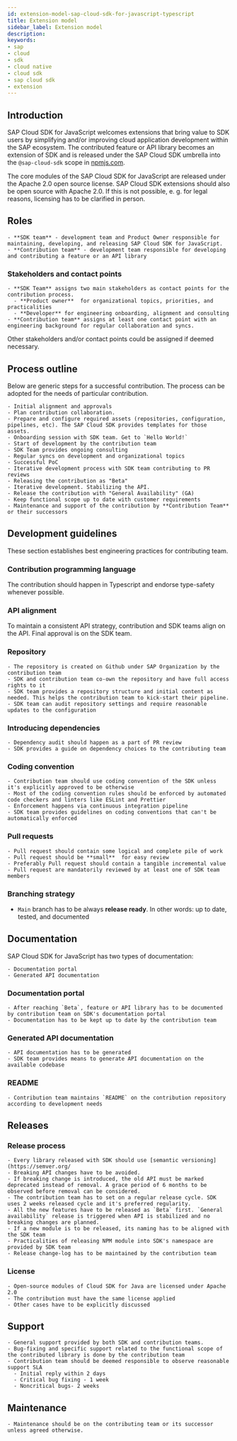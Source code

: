 ```yaml
---
id: extension-model-sap-cloud-sdk-for-javascript-typescript
title: Extension model
sidebar_label: Extension model
description:
keywords:
- sap
- cloud
- sdk
- cloud native
- cloud sdk
- sap cloud sdk
- extension
---
```


## Introduction

SAP Cloud SDK for JavaScript welcomes extensions that bring value to SDK users by simplifying and/or improving cloud application development within the SAP ecosystem. The contributed feature or API library becomes an extension of SDK and is released under the SAP Cloud SDK umbrella into the `@sap-cloud-sdk` scope in [npmjs.com](https://www.npmjs.com/).

The core modules of the SAP Cloud SDK for JavaScript are released under the Apache 2.0 open source license. SAP Cloud SDK extensions should also be open source with Apache 2.0. If this is not possible, e. g. for legal reasons, licensing has to be clarified in person.

## Roles

    - **SDK team** - development team and Product Owner responsible for maintaining, developing, and releasing SAP Cloud SDK for JavaScript.
    - **Contribution team** - development team responsible for developing and contributing a feature or an API library

### Stakeholders and contact points

    - **SDK Team** assigns two main stakeholders as contact points for the contribution process.
      - **Product owner**  for organizational topics, priorities, and practicalities
      - **Developer** for engineering onboarding, alignment and consulting
    - **Contribution team** assigns at least one contact point with an engineering background for regular collaboration and syncs.

Other stakeholders and/or contact points could be assigned if deemed necessary.

## Process outline

Below are generic steps for a successful contribution. The process can be adopted for the needs of particular contribution.

    - Initial alignment and approvals
    - Plan contribution collaboration.
    - Prepare and configure required assets (repositories, configuration, pipelines, etc). The SAP Cloud SDK provides templates for those assets.
    - Onboarding session with SDK team. Get to `Hello World!`
    - Start of development by the contribution team
    - SDK Team provides ongoing consulting
    - Regular syncs on development and organizational topics
    - Successful PoC
    - Iterative development process with SDK team contributing to PR reviews
    - Releasing the contribution as "Beta"
    - Iterative development. Stabilizing the API.
    - Release the contribution with "General Availability" (GA)
    - Keep functional scope up to date with customer requirements
    - Maintenance and support of the contribution by **Contribution Team** or their successors

## Development guidelines

These section establishes best engineering practices for contributing team.

### Contribution programming language

The contribution should happen in Typescript and endorse type-safety whenever possible.

### API alignment

To maintain a consistent API strategy, contribution and SDK teams align on the API. Final approval is on the SDK team.

### Repository

    - The repository is created on Github under SAP Organization by the contribution team
    - SDK and contribution team co-own the repository and have full access rights to it
    - SDK team provides a repository structure and initial content as needed. This helps the contribution team to kick-start their pipeline.
    - SDK team can audit repository settings and require reasonable updates to the configuration

### Introducing dependencies

    - Dependency audit should happen as a part of PR review
    - SDK provides a guide on dependency choices to the contributing team

### Coding convention

    - Contribution team should use coding convention of the SDK unless it's explicitly approved to be otherwise
    - Most of the coding convention rules should be enforced by automated code checkers and linters like ESLint and Prettier
    - Enforcement happens via continuous integration pipeline
    - SDK team provides guidelines on coding conventions that can't be automatically enforced

### Pull requests

    - Pull request should contain some logical and complete pile of work
    - Pull request should be **small**  for easy review
    - Preferably Pull request should contain a tangible incremental value
    - Pull request are mandatorily reviewed by at least one of SDK team members

### Branching strategy

  - `Main` branch has to be always **release ready**. In other words: up to date, tested, and documented

## Documentation

SAP Cloud SDK for JavaScript has two types of documentation:

    - Documentation portal
    - Generated API documentation

### Documentation portal

    - After reaching `Beta`, feature or API library has to be documented by contribution team on SDK's documentation portal
    - Documentation has to be kept up to date by the contribution team

### Generated API documentation

    - API documentation has to be generated
    - SDK team provides means to generate API documentation on the available codebase

### README

    - Contribution team maintains `README` on the contribution repository according to development needs

## Releases

### Release process

    - Every library released with SDK should use [semantic versioning](https://semver.org/
    - Breaking API changes have to be avoided.
    - If breaking change is introduced, the old API must be marked deprecated instead of removal. A grace period of 6 months to be observed before removal can be considered.
    - The contribution team has to set on a regular release cycle. SDK uses 2 weeks released cycle and it's preferred regularity.
    - All the new features have to be released as `Beta` first. `General availability` release is triggered when API is stabilized and no breaking changes are planned.
    - If a new module is to be released, its naming has to be aligned with the SDK team
    - Practicalities of releasing NPM module into SDK's namespace are provided by SDK team
    - Release change-log has to be maintained by the contribution team


### License

    - Open-source modules of Cloud SDK for Java are licensed under Apache 2.0
    - The contribution must have the same license applied
    - Other cases have to be explicitly discussed


## Support

    - General support provided by both SDK and contribution teams.
    - Bug-fixing and specific support related to the functional scope of the contributed library is done by the contribution team
    - Contribution team should be deemed responsible to observe reasonable support SLA
      - Initial reply within 2 days
      - Critical bug fixing - 1 week
      - Noncritical bugs- 2 weeks

## Maintenance

    - Maintenance should be on the contributing team or its successor unless agreed otherwise.
